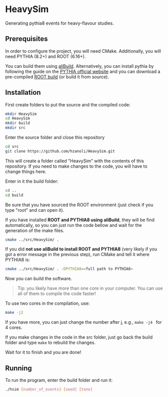 # HeavySim

Generating pythia8 events for heavy-flavour studies.

## Prerequisites

In order to configure the project, you will need CMake.
Additionally, you will need PYTHIA (8.2+) and ROOT (6.16+).

You can build them using [aliBuild](https://alice-doc.github.io/alice-analysis-tutorial/building/). Alternatively, you can install pythia by following the guide on the [PYTHIA official website](http://home.thep.lu.se/~torbjorn/Pythia.html) and you can download a pre-compiled [ROOT build](https://root.cern.ch/downloading-root) (or build it from source).

## Installation

First create folders to put the source and the compiled code:

```bash
mkdir HeavySim
cd HeavySim
mkdir build
mkdir src

```


Enter the source folder and close this repository

```bash
cd src
git clone https://github.com/hzanoli/HeavySim.git
```
This will create a folder called "HeavySim" with the contents of this repository. If you need to make changes to the code, you will have to change things here.

Enter in it the build folder:

```bash
cd ..
cd build
```

Be sure that you have sourced the ROOT environment (just check if you type "root" and can open it). 

If you have installed **ROOT and PYTHIA8 using aliBuild**, they will be find automatically, so you can just run the code bellow and wait for the generation of the make files. 

```bash
cmake ../src/HeavySim/ .
```
If you did **not use aliBuild to install ROOT and PYTHIA8** (very likely if you got a error message in the previous step), run CMake and tell it where PYTHIA8 is:

```bash
cmake ../src/HeavySim/ . -DPYTHIA8=<full path to PYTHIA8>
```

Now you can build the software. 

> Tip: you likely have more than one core in your computer. You can use all of them to compile the code faster!

To use two cores in the compilation, use:

```bash
make -j2
```

If you have more, you can just change the number after j, e.g., `make -j4 ` for 4 cores.

If you make changes in the code in the src folder, just go back the build folder and type `make` to rebuild the changes.

Wait for it to finish and you are done!


## Running

To run the program, enter the build folder and run it:

```bash
./hsim [number_of_events] [seed] [tune]
```